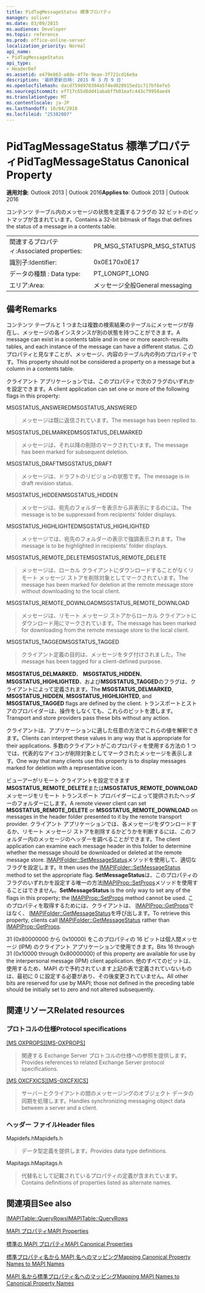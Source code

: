 ```yaml
---
title: PidTagMessageStatus 標準プロパティ
manager: soliver
ms.date: 03/09/2015
ms.audience: Developer
ms.topic: reference
ms.prod: office-online-server
localization_priority: Normal
api_name:
- PidTagMessageStatus
api_type:
- HeaderDef
ms.assetid: e479e863-a8de-4f7e-9eae-3f721cd16e9a
description: '最終更新日時: 2015 年 3 月 9 日'
ms.openlocfilehash: dacd759d978394a5f4ed028915ed1c717bf6efe5
ms.sourcegitcommit: ef717c65d8dd41ababffb01eafc443c79950aed4
ms.translationtype: MT
ms.contentlocale: ja-JP
ms.lasthandoff: 10/04/2018
ms.locfileid: "25382807"
---
```

# <a name="pidtagmessagestatus-canonical-property"></a><span data-ttu-id="47d07-103">PidTagMessageStatus 標準プロパティ</span><span class="sxs-lookup"><span data-stu-id="47d07-103">PidTagMessageStatus Canonical Property</span></span>

  
  
<span data-ttu-id="47d07-104">**適用対象**: Outlook 2013 | Outlook 2016</span><span class="sxs-lookup"><span data-stu-id="47d07-104">**Applies to**: Outlook 2013 | Outlook 2016</span></span> 
  
<span data-ttu-id="47d07-105">コンテンツ テーブル内のメッセージの状態を定義するフラグの 32 ビットのビットマップが含まれています。</span><span class="sxs-lookup"><span data-stu-id="47d07-105">Contains a 32-bit bitmask of flags that defines the status of a message in a contents table.</span></span> 
  
|||
|:-----|:-----|
|<span data-ttu-id="47d07-106">関連するプロパティ:</span><span class="sxs-lookup"><span data-stu-id="47d07-106">Associated properties:</span></span>  <br/> |<span data-ttu-id="47d07-107">PR_MSG_STATUS</span><span class="sxs-lookup"><span data-stu-id="47d07-107">PR_MSG_STATUS</span></span>  <br/> |
|<span data-ttu-id="47d07-108">識別子:</span><span class="sxs-lookup"><span data-stu-id="47d07-108">Identifier:</span></span>  <br/> |<span data-ttu-id="47d07-109">0x0E17</span><span class="sxs-lookup"><span data-stu-id="47d07-109">0x0E17</span></span>  <br/> |
|<span data-ttu-id="47d07-110">データの種類 : </span><span class="sxs-lookup"><span data-stu-id="47d07-110">Data type:</span></span>  <br/> |<span data-ttu-id="47d07-111">PT_LONG</span><span class="sxs-lookup"><span data-stu-id="47d07-111">PT_LONG</span></span>  <br/> |
|<span data-ttu-id="47d07-112">エリア:</span><span class="sxs-lookup"><span data-stu-id="47d07-112">Area:</span></span>  <br/> |<span data-ttu-id="47d07-113">メッセージ全般</span><span class="sxs-lookup"><span data-stu-id="47d07-113">General messaging</span></span>  <br/> |
   
## <a name="remarks"></a><span data-ttu-id="47d07-114">備考</span><span class="sxs-lookup"><span data-stu-id="47d07-114">Remarks</span></span>

<span data-ttu-id="47d07-115">コンテンツ テーブルと 1 つまたは複数の検索結果のテーブルにメッセージが存在し、メッセージの各インスタンスが別の状態を持つことができます。</span><span class="sxs-lookup"><span data-stu-id="47d07-115">A message can exist in a contents table and in one or more search-results tables, and each instance of the message can have a different status.</span></span> <span data-ttu-id="47d07-116">このプロパティと見なすことが、メッセージ、内容のテーブル内の列のプロパティです。</span><span class="sxs-lookup"><span data-stu-id="47d07-116">This property should not be considered a property on a message but a column in a contents table.</span></span> 
  
<span data-ttu-id="47d07-117">クライアント アプリケーションでは、このプロパティで次のフラグのいずれかを設定できます。</span><span class="sxs-lookup"><span data-stu-id="47d07-117">A client application can set one or more of the following flags in this property:</span></span> 
  
<span data-ttu-id="47d07-118">MSGSTATUS_ANSWERED</span><span class="sxs-lookup"><span data-stu-id="47d07-118">MSGSTATUS_ANSWERED</span></span> 
  
> <span data-ttu-id="47d07-119">メッセージは既に返信されています。</span><span class="sxs-lookup"><span data-stu-id="47d07-119">The message has been replied to.</span></span> 
    
<span data-ttu-id="47d07-120">MSGSTATUS_DELMARKED</span><span class="sxs-lookup"><span data-stu-id="47d07-120">MSGSTATUS_DELMARKED</span></span> 
  
> <span data-ttu-id="47d07-121">メッセージは、それ以降の削除のマークされています。</span><span class="sxs-lookup"><span data-stu-id="47d07-121">The message has been marked for subsequent deletion.</span></span> 
    
<span data-ttu-id="47d07-122">MSGSTATUS_DRAFT</span><span class="sxs-lookup"><span data-stu-id="47d07-122">MSGSTATUS_DRAFT</span></span> 
  
> <span data-ttu-id="47d07-123">メッセージは、ドラフトのリビジョンの状態です。</span><span class="sxs-lookup"><span data-stu-id="47d07-123">The message is in draft revision status.</span></span> 
    
<span data-ttu-id="47d07-124">MSGSTATUS_HIDDEN</span><span class="sxs-lookup"><span data-stu-id="47d07-124">MSGSTATUS_HIDDEN</span></span> 
  
> <span data-ttu-id="47d07-125">メッセージは、宛先のフォルダーを表示から非表示にするのには。</span><span class="sxs-lookup"><span data-stu-id="47d07-125">The message is to be suppressed from recipients' folder displays.</span></span> 
    
<span data-ttu-id="47d07-126">MSGSTATUS_HIGHLIGHTED</span><span class="sxs-lookup"><span data-stu-id="47d07-126">MSGSTATUS_HIGHLIGHTED</span></span> 
  
> <span data-ttu-id="47d07-127">メッセージでは、宛先のフォルダーの表示で強調表示されます。</span><span class="sxs-lookup"><span data-stu-id="47d07-127">The message is to be highlighted in recipients' folder displays.</span></span> 
    
<span data-ttu-id="47d07-128">MSGSTATUS_REMOTE_DELETE</span><span class="sxs-lookup"><span data-stu-id="47d07-128">MSGSTATUS_REMOTE_DELETE</span></span> 
  
> <span data-ttu-id="47d07-129">メッセージは、ローカル クライアントにダウンロードすることがなくリモート メッセージ ストアを削除対象としてマークされています。</span><span class="sxs-lookup"><span data-stu-id="47d07-129">The message has been marked for deletion at the remote message store without downloading to the local client.</span></span> 
    
<span data-ttu-id="47d07-130">MSGSTATUS_REMOTE_DOWNLOAD</span><span class="sxs-lookup"><span data-stu-id="47d07-130">MSGSTATUS_REMOTE_DOWNLOAD</span></span> 
  
> <span data-ttu-id="47d07-131">メッセージは、リモート メッセージ ストアからローカル クライアントにダウンロード用にマークされています。</span><span class="sxs-lookup"><span data-stu-id="47d07-131">The message has been marked for downloading from the remote message store to the local client.</span></span> 
    
<span data-ttu-id="47d07-132">MSGSTATUS_TAGGED</span><span class="sxs-lookup"><span data-stu-id="47d07-132">MSGSTATUS_TAGGED</span></span> 
  
> <span data-ttu-id="47d07-133">クライアント定義の目的は、メッセージをタグ付けされました。</span><span class="sxs-lookup"><span data-stu-id="47d07-133">The message has been tagged for a client-defined purpose.</span></span>
    
<span data-ttu-id="47d07-134">**MSGSTATUS_DELMARKED**、 **MSGSTATUS_HIDDEN**、 **MSGSTATUS_HIGHLIGHTED**、および**MSGSTATUS_TAGGED**のフラグは、クライアントによって定義されます。</span><span class="sxs-lookup"><span data-stu-id="47d07-134">The **MSGSTATUS_DELMARKED**, **MSGSTATUS_HIDDEN**, **MSGSTATUS_HIGHLIGHTED**, and **MSGSTATUS_TAGGED** flags are defined by the client.</span></span> <span data-ttu-id="47d07-135">トランスポートとストアのプロバイダーは、操作をしなくても、これらのビットを渡します。</span><span class="sxs-lookup"><span data-stu-id="47d07-135">Transport and store providers pass these bits without any action.</span></span> 
  
<span data-ttu-id="47d07-136">クライアントは、アプリケーションに適した任意の方法でこれらの値を解釈できます。</span><span class="sxs-lookup"><span data-stu-id="47d07-136">Clients can interpret these values in any way that is appropriate for their applications.</span></span> <span data-ttu-id="47d07-137">多数のクライアントがこのプロパティを使用する方法の 1 つでは、代表的なアイコンが削除対象としてマークされたメッセージを表示します。</span><span class="sxs-lookup"><span data-stu-id="47d07-137">One way that many clients use this property is to display messages marked for deletion with a representative icon.</span></span> 
  
<span data-ttu-id="47d07-138">ビューアーがリモート クライアントを設定できます**MSGSTATUS_REMOTE_DELETE**または**MSGSTATUS_REMOTE_DOWNLOAD**メッセージをリモート トランスポート プロバイダーによって提供されたヘッダーのフォルダーにします。</span><span class="sxs-lookup"><span data-stu-id="47d07-138">A remote viewer client can set **MSGSTATUS_REMOTE_DELETE** or **MSGSTATUS_REMOTE_DOWNLOAD** on messages in the header folder presented to it by the remote transport provider.</span></span> <span data-ttu-id="47d07-139">クライアント アプリケーションでは、各メッセージをダウンロードするか、リモート メッセージ ストアを削除するかどうかを判断するには、このフォルダー内のメッセージのヘッダーを調べることができます。</span><span class="sxs-lookup"><span data-stu-id="47d07-139">The client application can examine each message header in this folder to determine whether the message should be downloaded or deleted at the remote message store.</span></span> <span data-ttu-id="47d07-140">[IMAPIFolder::SetMessageStatus](imapifolder-setmessagestatus.md)メソッドを使用して、適切なフラグを設定します。</span><span class="sxs-lookup"><span data-stu-id="47d07-140">It then uses the [IMAPIFolder::SetMessageStatus](imapifolder-setmessagestatus.md) method to set the appropriate flag.</span></span> <span data-ttu-id="47d07-141">**SetMessageStatus**は、このプロパティのフラグのいずれかを設定する唯一の方法[IMAPIProp::SetProps](imapiprop-setprops.md)メソッドを使用することはできません。</span><span class="sxs-lookup"><span data-stu-id="47d07-141">**SetMessageStatus** is the only way to set any of the flags in this property; the [IMAPIProp::SetProps](imapiprop-setprops.md) method cannot be used.</span></span> <span data-ttu-id="47d07-142">このプロパティを取得するためには、クライアントは、 [IMAPIProp::GetProps](imapiprop-getprops.md)ではなく、 [IMAPIFolder::GetMessageStatus](imapifolder-getmessagestatus.md)を呼び出します。</span><span class="sxs-lookup"><span data-stu-id="47d07-142">To retrieve this property, clients call [IMAPIFolder::GetMessageStatus](imapifolder-getmessagestatus.md) rather than [IMAPIProp::GetProps](imapiprop-getprops.md).</span></span>
  
<span data-ttu-id="47d07-143">31 (0x80000000 から 0x10000) をこのプロパティの 16 ビットは個人間メッセージ (IPM) のクライアント アプリケーションで使用できます。</span><span class="sxs-lookup"><span data-stu-id="47d07-143">Bits 16 through 31 (0x10000 through 0x80000000) of this property are available for use by the interpersonal message (IPM) client application.</span></span> <span data-ttu-id="47d07-144">他のすべてのビットは、使用するため、MAPI ので予約されています上記の表で定義されていないものは、最初に 0 に設定する必要があり、その後変更されていません。</span><span class="sxs-lookup"><span data-stu-id="47d07-144">All other bits are reserved for use by MAPI; those not defined in the preceding table should be initially set to zero and not altered subsequently.</span></span> 
  
## <a name="related-resources"></a><span data-ttu-id="47d07-145">関連リソース</span><span class="sxs-lookup"><span data-stu-id="47d07-145">Related resources</span></span>

### <a name="protocol-specifications"></a><span data-ttu-id="47d07-146">プロトコルの仕様</span><span class="sxs-lookup"><span data-stu-id="47d07-146">Protocol specifications</span></span>

<span data-ttu-id="47d07-147">[[MS OXPROPS]](https://msdn.microsoft.com/library/f6ab1613-aefe-447d-a49c-18217230b148%28Office.15%29.aspx)</span><span class="sxs-lookup"><span data-stu-id="47d07-147">[[MS-OXPROPS]](https://msdn.microsoft.com/library/f6ab1613-aefe-447d-a49c-18217230b148%28Office.15%29.aspx)</span></span>
  
> <span data-ttu-id="47d07-148">関連する Exchange Server プロトコルの仕様への参照を提供します。</span><span class="sxs-lookup"><span data-stu-id="47d07-148">Provides references to related Exchange Server protocol specifications.</span></span>
    
<span data-ttu-id="47d07-149">[[MS OXCFXICS]](https://msdn.microsoft.com/library/b9752f3d-d50d-44b8-9e6b-608a117c8532%28Office.15%29.aspx)</span><span class="sxs-lookup"><span data-stu-id="47d07-149">[[MS-OXCFXICS]](https://msdn.microsoft.com/library/b9752f3d-d50d-44b8-9e6b-608a117c8532%28Office.15%29.aspx)</span></span>
  
> <span data-ttu-id="47d07-150">サーバーとクライアントの間のメッセージングのオブジェクト データの同期を処理します。</span><span class="sxs-lookup"><span data-stu-id="47d07-150">Handles synchronizing messaging object data between a server and a client.</span></span>
    
### <a name="header-files"></a><span data-ttu-id="47d07-151">ヘッダー ファイル</span><span class="sxs-lookup"><span data-stu-id="47d07-151">Header files</span></span>

<span data-ttu-id="47d07-152">Mapidefs.h</span><span class="sxs-lookup"><span data-stu-id="47d07-152">Mapidefs.h</span></span>
  
> <span data-ttu-id="47d07-153">データ型定義を提供します。</span><span class="sxs-lookup"><span data-stu-id="47d07-153">Provides data type definitions.</span></span>
    
<span data-ttu-id="47d07-154">Mapitags.h</span><span class="sxs-lookup"><span data-stu-id="47d07-154">Mapitags.h</span></span>
  
> <span data-ttu-id="47d07-155">代替名として記載されているプロパティの定義が含まれています。</span><span class="sxs-lookup"><span data-stu-id="47d07-155">Contains definitions of properties listed as alternate names.</span></span>
    
## <a name="see-also"></a><span data-ttu-id="47d07-156">関連項目</span><span class="sxs-lookup"><span data-stu-id="47d07-156">See also</span></span>



[<span data-ttu-id="47d07-157">IMAPITable::QueryRows</span><span class="sxs-lookup"><span data-stu-id="47d07-157">IMAPITable::QueryRows</span></span>](imapitable-queryrows.md)


[<span data-ttu-id="47d07-158">MAPI プロパティ</span><span class="sxs-lookup"><span data-stu-id="47d07-158">MAPI Properties</span></span>](mapi-properties.md)
  
[<span data-ttu-id="47d07-159">標準の MAPI プロパティ</span><span class="sxs-lookup"><span data-stu-id="47d07-159">MAPI Canonical Properties</span></span>](mapi-canonical-properties.md)
  
[<span data-ttu-id="47d07-160">標準プロパティ名から MAPI 名へのマッピング</span><span class="sxs-lookup"><span data-stu-id="47d07-160">Mapping Canonical Property Names to MAPI Names</span></span>](mapping-canonical-property-names-to-mapi-names.md)
  
[<span data-ttu-id="47d07-161">MAPI 名から標準プロパティ名へのマッピング</span><span class="sxs-lookup"><span data-stu-id="47d07-161">Mapping MAPI Names to Canonical Property Names</span></span>](mapping-mapi-names-to-canonical-property-names.md)

